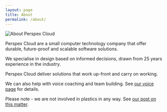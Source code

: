 ```yaml
---
layout: page
title: About
permalink: /about/
---
```


![About Perspex Cloud](../img/13003B98-F82D-41B4-8E9A-F40CC255EA57.jpeg "Perspective view of Walton Pier, Essex, England")


Perspex Cloud are a small computer technology company that offer durable, future-proof and scalable software solutions.

We specialise in design based on informed decisions, drawn from 25 years experience in the industry.

Perspex Cloud deliver solutions that work up-front and carry on working.
  
We can also help with voice coaching and team building. See [our voice page](../voice "Perspex Cloud - Voice") for details.

Please note - we are not involved in plastics in any way. See [our post on this matter](https://perspex.cloud/update/2019/03/05/what-we-are-not.html "What we are not").

